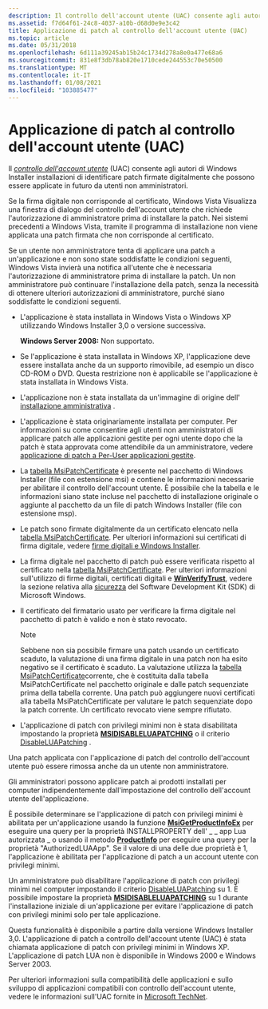 ```yaml
---
description: Il controllo dell'account utente (UAC) consente agli autori di Windows Installer installazioni di identificare patch firmate digitalmente che possono essere applicate in futuro da utenti non amministratori.
ms.assetid: f7d64f61-24c8-4037-a10b-d68d0e9e3c42
title: Applicazione di patch al controllo dell'account utente (UAC)
ms.topic: article
ms.date: 05/31/2018
ms.openlocfilehash: 6d111a39245ab15b24c1734d278a8e0a477e68a6
ms.sourcegitcommit: 831e8f3db78ab820e1710cede244553c70e50500
ms.translationtype: MT
ms.contentlocale: it-IT
ms.lasthandoff: 01/08/2021
ms.locfileid: "103885477"
---
```

# <a name="user-account-control-uac-patching"></a>Applicazione di patch al controllo dell'account utente (UAC)

Il [*controllo dell'account utente*](u-gly.md) (UAC) consente agli autori di Windows Installer installazioni di identificare patch firmate digitalmente che possono essere applicate in futuro da utenti non amministratori.

Se la firma digitale non corrisponde al certificato, Windows Vista Visualizza una finestra di dialogo del controllo dell'account utente che richiede l'autorizzazione di amministratore prima di installare la patch. Nei sistemi precedenti a Windows Vista, tramite il programma di installazione non viene applicata una patch firmata che non corrisponde al certificato.

Se un utente non amministratore tenta di applicare una patch a un'applicazione e non sono state soddisfatte le condizioni seguenti, Windows Vista invierà una notifica all'utente che è necessaria l'autorizzazione di amministratore prima di installare la patch. Un non amministratore può continuare l'installazione della patch, senza la necessità di ottenere ulteriori autorizzazioni di amministratore, purché siano soddisfatte le condizioni seguenti.

-   L'applicazione è stata installata in Windows Vista o Windows XP utilizzando Windows Installer 3,0 o versione successiva.

    **Windows Server 2008:** Non supportato.

-   Se l'applicazione è stata installata in Windows XP, l'applicazione deve essere installata anche da un supporto rimovibile, ad esempio un disco CD-ROM o DVD. Questa restrizione non è applicabile se l'applicazione è stata installata in Windows Vista.
-   L'applicazione non è stata installata da un'immagine di origine dell' [installazione amministrativa](administrative-installation.md) .
-   L'applicazione è stata originariamente installata per computer. Per informazioni su come consentire agli utenti non amministratori di applicare patch alle applicazioni gestite per ogni utente dopo che la patch è stata approvata come attendibile da un amministratore, vedere [applicazione di patch a Per-User applicazioni gestite](patching-per-user-managed-applications.md).
-   La [tabella MsiPatchCertificate](msipatchcertificate-table.md) è presente nel pacchetto di Windows Installer (file con estensione msi) e contiene le informazioni necessarie per abilitare il controllo dell'account utente. È possibile che la tabella e le informazioni siano state incluse nel pacchetto di installazione originale o aggiunte al pacchetto da un file di patch Windows Installer (file con estensione msp).
-   Le patch sono firmate digitalmente da un certificato elencato nella [tabella MsiPatchCertificate](msipatchcertificate-table.md). Per ulteriori informazioni sui certificati di firma digitale, vedere [firme digitali e Windows Installer](digital-signatures-and-windows-installer.md).
-   La firma digitale nel pacchetto di patch può essere verificata rispetto al certificato nella [tabella MsiPatchCertificate](msipatchcertificate-table.md). Per ulteriori informazioni sull'utilizzo di firme digitali, certificati digitali e [**WinVerifyTrust**](/windows/win32/api/wintrust/nf-wintrust-winverifytrust), vedere la sezione relativa alla [sicurezza](https://msdn.microsoft.com/library/cc527452.aspx) del Software Development Kit (SDK) di Microsoft Windows.
-   Il certificato del firmatario usato per verificare la firma digitale nel pacchetto di patch è valido e non è stato revocato.
    > [!Note]  
    > Sebbene non sia possibile firmare una patch usando un certificato scaduto, la valutazione di una firma digitale in una patch non ha esito negativo se il certificato è scaduto. La valutazione utilizza la [tabella MsiPatchCertificate](msipatchcertificate-table.md)corrente, che è costituita dalla tabella MsiPatchCertificate nel pacchetto originale e dalle patch sequenziate prima della tabella corrente. Una patch può aggiungere nuovi certificati alla tabella MsiPatchCertificate per valutare le patch sequenziate dopo la patch corrente. Un certificato revocato viene sempre rifiutato.

     

-   L'applicazione di patch con privilegi minimi non è stata disabilitata impostando la proprietà [**MSIDISABLELUAPATCHING**](msidisableluapatching.md) o il criterio [DisableLUAPatching](disableluapatching.md) .

Una patch applicata con l'applicazione di patch del controllo dell'account utente può essere rimossa anche da un utente non amministratore.

Gli amministratori possono applicare patch ai prodotti installati per computer indipendentemente dall'impostazione del controllo dell'account utente dell'applicazione.

È possibile determinare se l'applicazione di patch con privilegi minimi è abilitata per un'applicazione usando la funzione [**MsiGetProductInfoEx**](/windows/desktop/api/Msi/nf-msi-msigetproductinfoexa) per eseguire una query per la proprietà INSTALLPROPERTY dell' \_ \_ app Lua autorizzata \_ o usando il metodo [**ProductInfo**](installer-productinfo.md) per eseguire una query per la proprietà "AuthorizedLUAApp". Se il valore di una delle due proprietà è 1, l'applicazione è abilitata per l'applicazione di patch a un account utente con privilegi minimi.

Un amministratore può disabilitare l'applicazione di patch con privilegi minimi nel computer impostando il criterio [DisableLUAPatching](disableluapatching.md) su 1. È possibile impostare la proprietà [**MSIDISABLELUAPATCHING**](msidisableluapatching.md) su 1 durante l'installazione iniziale di un'applicazione per evitare l'applicazione di patch con privilegi minimi solo per tale applicazione.

Questa funzionalità è disponibile a partire dalla versione Windows Installer 3,0. L'applicazione di patch a controllo dell'account utente (UAC) è stata chiamata applicazione di patch con privilegi minimi in Windows XP. L'applicazione di patch LUA non è disponibile in Windows 2000 e Windows Server 2003.

Per ulteriori informazioni sulla compatibilità delle applicazioni e sullo sviluppo di applicazioni compatibili con controllo dell'account utente, vedere le informazioni sull'UAC fornite in [Microsoft TechNet](/previous-versions/windows/it-pro/windows-server-2008-R2-and-2008/cc709691(v=ws.10)).

 

 

